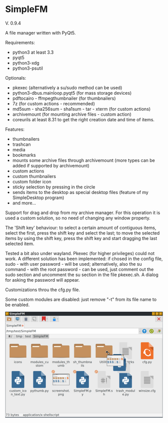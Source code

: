 # SimpleFM
V. 0.9.4

A file manager written with PyQt5.

Requirements:
- python3 at least 3.3
- pyqt5
- python3-xdg
- python3-psutil

Optionals:
- pkexec (alternatively a su/sudo method can be used)
- python3-dbus.mainloop.pyqt5 (for mass storage devices)
- pdftocairo - ffmpegthumbnailer (for thumbnailers)
- 7z (for custom actions - recommended)
- md5sum - sha256sum - sha1sum - tar - xterm (for custom actions)
- archivemount (for mounting archive files - custom action)
- coreurils at least 8.31 to get the right creation date and time of items.

Features:
- thumbnailers
- trashcan
- media
- bookmarks
- mounts some archive files through archivemount (more types can be added if supported by archivemount) 
- custom actions
- custom thumbnailers
- custom folder icon
- sticky selection by pressing in the circle
- sends items to the desktop as special desktop files (feature of my SimpleDesktop program)
- and more...

Support for drag and drop from my archive manager. For this operation it is used a custom solution, so no need of changing any window property.

The 'Shift key' behaviour: to select a certain amount of contiguous items, select the first, press the shift key and select the last; to move the selected items by using the shift key, press the shift key and start dragging the last selected item.

Tested a bit also under wayland. Pkexec (for higher privileges) could not work. A different solution has been implemented: if chosed in the config file, sudo - with user password - will be used; alternatively, also the su command - with the root password - can be used, just comment out the sudo section and uncomment the su section in the file pkexec.sh. A dialog for asking the password will appear.

Customizations throu the cfg.py file.

Some custom modules are disabled: just remove "-t" from its file name to be enabled.

![My image](https://github.com/frank038/SimpleFM/blob/main/screenshot1.png)
